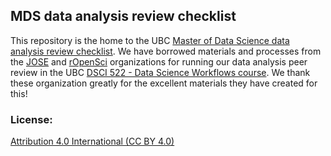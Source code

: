 ## MDS data analysis review checklist

This repository is the home to the UBC [Master of Data Science data analysis review checklist](data-analysis-review-checklist.md). We have borrowed materials and processes from the [JOSE](https://jose.theoj.org/) and [rOpenSci](https://ropensci.org/) organizations for running our data analysis peer review in the UBC [DSCI 522 - Data Science Workflows course](https://github.com/UBC-MDS/DSCI_522_dsci-workflows). We thank these organization greatly for the excellent materials they have created for this!

### License:
[Attribution 4.0 International (CC BY 4.0)](https://creativecommons.org/licenses/by/4.0/)

